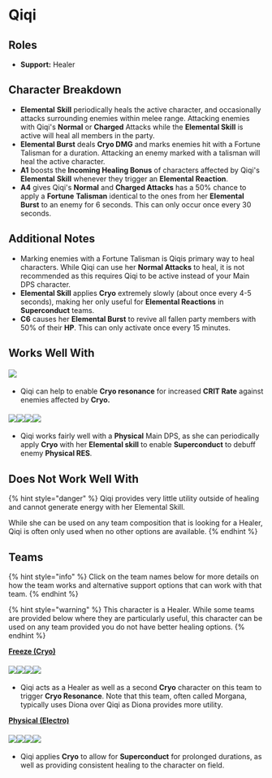 # Qiqi

## Roles

* **Support:** Healer

## Character Breakdown

* **Elemental** **Skill** periodically heals the active character, and occasionally attacks surrounding enemies within melee range. Attacking enemies with Qiqi's **Normal** or **Charged** Attacks while the **Elemental Skill** is active will heal all members in the party.
* **Elemental Burst** deals **Cryo DMG** and marks enemies hit with a Fortune Talisman for a duration. Attacking an enemy marked with a talisman will heal the active character.
* **A1** boosts the **Incoming Healing Bonus** of characters affected by Qiqi's **Elemental** **Skill** whenever they trigger an **Elemental Reaction**.
* **A4** gives Qiqi's **Normal** and **Charged Attacks** has a 50% chance to apply a **Fortune** **Talisman** identical to the ones from her **Elemental Burst** to an enemy for 6 seconds. This can only occur once every 30 seconds.

## Additional Notes

* Marking enemies with a Fortune Talisman is Qiqis primary way to heal characters. While Qiqi can use her **Normal Attacks** to heal, it is not recommended as this requires Qiqi to be active instead of your Main DPS character.
* **Elemental Skill** applies **Cryo** extremely slowly (about once every 4-5 seconds), making her only useful for **Elemental Reactions** in **Superconduct** teams.
* **C6** causes her **Elemental Burst** to revive all fallen party members with 50% of their **HP**. This can only activate once every 15 minutes.

## Works Well With

#### ![](../../.gitbook/assets/ui\_icon\_cryo.webp)

* Qiqi can help to enable **Cryo resonance** for increased **CRIT Rate** against enemies affected by **Cryo.**

#### ![](../../.gitbook/assets/ui\_avataricon\_razor.png)![](../../.gitbook/assets/ui\_avataricon\_eula.png)![](../../.gitbook/assets/ui\_avataricon\_xinyan.png)![](../../.gitbook/assets/ui\_avataricon\_keqing.png)

* Qiqi works fairly well with a **Physical** Main DPS, as she can periodically apply **Cryo** with her **Elemental skill** to enable **Superconduct** to debuff enemy **Physical RES**.

## Does Not Work Well With

{% hint style="danger" %}
Qiqi provides very little utility outside of healing and cannot generate energy with her Elemental Skill.

While she can be used on any team composition that is looking for a Healer, Qiqi is often only used when no other options are available.
{% endhint %}

## Teams

{% hint style="info" %}
Click on the team names below for more details on how the team works and alternative support options that can work with that team.
{% endhint %}

{% hint style="warning" %}
This character is a Healer. While some teams are provided below where they are particularly useful, this character can be used on any team provided you do not have better healing options.
{% endhint %}

[**Freeze (Cryo)**](../../teams/freeze.md)

#### ![](../../.gitbook/assets/ui\_avataricon\_ganyu.png)![](../../.gitbook/assets/ui\_avataricon\_mona.png)![](../../.gitbook/assets/ui\_avataricon\_venti.png)![](../../.gitbook/assets/ui\_avataricon\_qiqi.png)

* Qiqi acts as a Healer as well as a second **Cryo** character on this team to trigger **Cryo Resonance**. Note that this team, often called Morgana, typically uses Diona over Qiqi as Diona provides more utility.

[**Physical (Electro)**](../../teams/physical.md)

#### ![](../../.gitbook/assets/ui\_avataricon\_razor.png)![](../../.gitbook/assets/ui\_avataricon\_xingqiu.png)![](../../.gitbook/assets/ui\_avataricon\_fischl.png)![](../../.gitbook/assets/ui\_avataricon\_qiqi.png)

* Qiqi applies **Cryo** to allow for **Superconduct** for prolonged durations, as well as providing consistent healing to the character on field.
